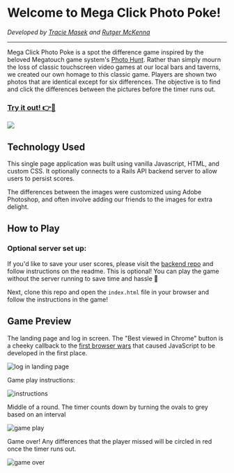 # Welcome to Mega Click Photo Poke!

_Developed by [Tracie Masek](https://github.com/traciemasek/) and [Rutger McKenna](https://github.com/rutgerjmckenna)_

---

Mega Click Photo Poke is a spot the difference game inspired by the beloved Megatouch game system's [Photo Hunt](https://www.youtube.com/watch?v=gUXffFcd9UU). Rather than simply mourn the loss of classic touchscreen video games at our local bars and taverns, we created our own homage to this classic game. Players are shown two photos that are identical except for six differences. The objective is to find and click the differences between the pictures before the timer runs out.

### [Try it out! 👉🌃](https://traciemasek.github.io/photohunt-frontend/)

[![](https://live.staticflickr.com/65535/49123588813_36a5811cff_z.jpg)
](https://traciemasek.github.io/photohunt-frontend/)

## Technology Used

This single page application was built using vanilla Javascript, HTML, and custom CSS. It optionally connects to a Rails API backend server to allow users to persist scores.

The differences between the images were customized using Adobe Photoshop, and often involve adding our friends to the images for extra delight.

## How to Play

### Optional server set up: 

If you'd like to save your user scores, please visit the [backend repo](https://github.com/traciemasek/photohunt-api) and follow instructions on the readme. This is optional! You can play the game without the server running to save time and hassle 🤘 

Next, clone this repo and open the `index.html` file in your browser and follow the instructions in the game!

## Game Preview

The landing page and log in screen. The "Best viewed in Chrome" button is a cheeky callback to the [first browser wars](https://medium.com/@traciemasek/a-brief-history-of-the-original-browsers-and-the-first-browser-war-7823fdf756fe) that caused JavaScript to be developed in the first place.

![log in landing page](https://live.staticflickr.com/65535/49123588903_b5442c65a0_z.jpg)

Game play instructions: 

![instructions](https://live.staticflickr.com/65535/49124272557_5699b3591d_z.jpg)

Middle of a round. The timer counts down by turning the ovals to grey based on an interval

![game play](https://live.staticflickr.com/65535/49123588813_36a5811cff_z.jpg) 

Game over! Any differences that the player missed will be circled in red once the timer runs out.

![game over](https://live.staticflickr.com/65535/49124271907_9380a5e9a8_z.jpg)


